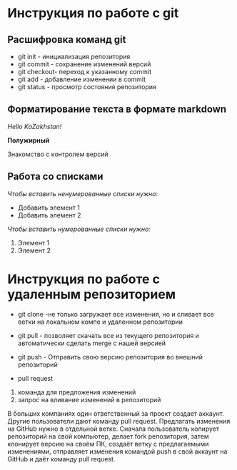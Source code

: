 # Инструкция по работе с git

## Расшифровка команд git

* git init - инициализация репозитория
* git commit - сохранение изменений версий
* git checkout- переход к указанному commit
* git add - добавление изменении в commit
* git status - просмотр состояния репозитория

## Форматирование текста в формате markdown

*Hello KaZakhstan!*

**Полужирный**

Знакомство с контролем версий

## Работа со списками

*Чтобы вставить ненумерованные списки нужно:*
* Добавить элемент 1
* Добавить элемент 2

*Чтобы вставить нумерованные списки нужно:*
1. Элемент 1
2. Элемент 2

# Инструкция по работе с удаленным репозиторием

* git clone -не только загружает все изменения, но и сливает все ветки на локальном компе и удаленном репозитории

* git pull - позволяет скачать все 
из текущего репозитория и автоматически
сделать merge с нашей версией

* git push - Отправить свою версию репозитория во
внешний репозиторий

* pull request 
1. команда для предложения изменений
2. запрос на вливание изменений в репозиторий

В больших компаниях один ответственный за проект создает аккаунт. Другие пользователи дают
команду pull request. Предлагать изменения на GitHub нужно в отдельной ветке. Сначала
пользователь копирует репозиторий на свой компьютер, делает fork репозитория, затем
клонирует версию на своём ПК, создаёт ветку с предлагаемыми изменениями, отправляет
изменения командой push в свой аккаунт на GitHub и даёт команду pull request. 
